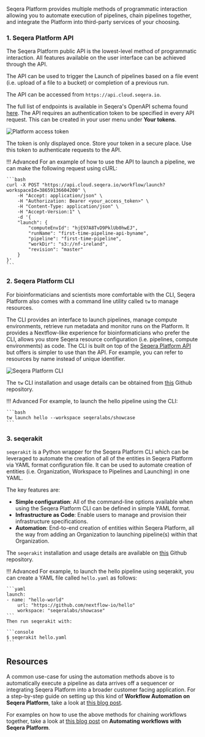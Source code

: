 Seqera Platform provides multiple methods of programmatic interaction allowing you to automate execution of pipelines, chain pipelines together, and integrate the Platform into third-party services of your choosing.

### 1. Seqera Platform API

The Seqera Platform public API is the lowest-level method of programmatic interaction. All features available on the user interface can be achieved through the API. 

The API can be used to trigger the Launch of pipelines based on a file event (i.e. upload of a file to a bucket) or completion of a previous run.

The API can be accessed from `https://api.cloud.seqera.io`.

The full list of endpoints is available in Seqera's OpenAPI schema found [here](https://cloud.seqera.io/openapi/index.html). The API requires an authentication token to be specified in every API request. This can be created in your user menu under **Your tokens**.

![Platform access token](./assets/generate-access-token.gif)

The token is only displayed once. Store your token in a secure place. Use this token to authenticate requests to the API.

!!! Advanced 
    For an example of how to use the API to launch a pipeline, we can make the following request using cURL: 

    ```bash
    curl -X POST "https://api.cloud.seqera.io/workflow/launch?workspaceId=38659136604200" \
        -H "Accept: application/json" \
        -H "Authorization: Bearer <your_access_token>" \
        -H "Content-Type: application/json" \
        -H "Accept-Version:1" \
        -d '{
        "launch": {
            "computeEnvId": "hjE97A8TvD9PklUb0hwEJ",
            "runName": "first-time-pipeline-api-byname",
            "pipeline": "first-time-pipeline",
            "workDir": "s3://nf-ireland",
            "revision": "master"
        }
    }'
    ```

### 2. Seqera Platform CLI

For bioinformaticians and scientists more comfortable with the CLI, Seqera Platform also comes with a command line utility called `tw` to manage resources. 

The CLI provides an interface to launch pipelines, manage compute environments, retrieve run metadata and monitor runs on the Platform. It provides a Nextflow-like experience for bioinformaticians who prefer the CLI, allows you store Seqera resource configuration (i.e. pipelines, compute environments) as code. The CLI is built on top of the [Seqera Platform API](#1-seqera-platform-api) but offers is simpler to use than the API. For example, you can refer to resources by name instead of unique identifier.

![Seqera Platform CLI](./assets/platform-cli.png)

The `tw` CLI installation and usage details can be obtained from [this](https://github.com/seqeralabs/tower-cli/) Github repository.

!!! Advanced
    For example, to launch the hello pipeline using the CLI:

    ```bash
    tw launch hello --workspace seqeralabs/showcase
    ```

### 3. seqerakit

`seqerakit` is a Python wrapper for the Seqera Platform CLI which can be leveraged to automate the creation of all of the entities in Seqera Platform via YAML format configuration file. It can be used to automate creation of entities (i.e. Organization, Workspace to Pipelines and Launching) in one YAML.

The key features are:

- **Simple configuration**: All of the command-line options available when using the Seqera Platform CLI can be defined in simple YAML format.
- **Infrastructure as Code**: Enable users to manage and provision their infrastructure specifications.
- **Automation**: End-to-end creation of entities within Seqera Platform, all the way from adding an Organization to launching pipeline(s) within that Organization.

The `seqerakit` installation and usage details are available on [this](https://github.com/seqeralabs/seqera-kit/) Github repository.


!!! Advanced
    For example, to launch the hello pipeline using seqerakit, you can create a YAML file called `hello.yaml` as follows:

    ```yaml
    launch:
    - name: "hello-world"
        url: "https://github.com/nextflow-io/hello"
        workspace: "seqeralabs/showcase"
    ```
    Then run seqerakit with:

    ```console
    $ seqerakit hello.yaml
    ```
## Resources
A common use-case for using the automation methods above is to automatically execute a pipeline as data arrives off a sequencer or integrating Seqera Platform into a broader customer facing application. For a step-by-step guide on setting up this kind of **Workflow Automation on Seqera Platform**, take a look at [this blog post](https://seqera.io/blog/workflow-automation/).

For examples on how to use the above methods for chaining workflows together, take a look at [this blog post](https://seqera.io/blog/automating-workflows-with-nextflow-and-tower/) on **Automating workflows with Seqera Platform**.